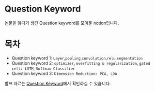 # Question Keyword

논문을 읽다가 생긴 Question keyword를 모아둔 notion입니다.  

# 목차
* Question keyword 1: `Layer`,`pooling`,`convolution`,`relu`,`segmentation`  
* Question keyword 2: `optimizer`, `overfitting & regularization`, `gated cell: LSTM`, `Softmax Classifier`  
* Question keyword 3: `Dimension Reduction: PCA, LDA`  


발표 자료는 [Question Keyword](https://www.notion.so/valuecoding/be2252fe79ef4f2f9530ccdbce8c5b69)에서 확인하실 수 있습니다.